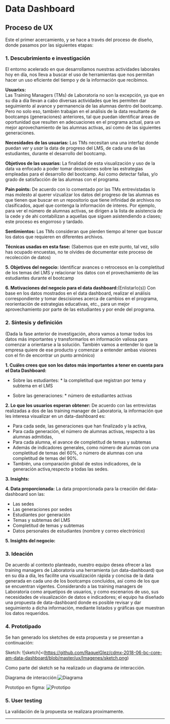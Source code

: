 # **Data Dashboard**

## **Proceso de UX**

Este el primer acercamiento, y se hace a través del proceso de diseño, donde pasamos por las siguientes etapas:

### **1. Descubrimiento e investigación**
El entorno acelerado en que desarrollamos nuestras actividades laborales hoy en día, nos lleva a buscar el uso de herramientas que nos permitan hacer un uso eficiente del tiempo y de la información que recibimos.


__Usuarixs:__  
Las Training Managers (TMs) de Laboratoria no son la excepción, ya que en su día a día llevan a cabo diversas actividades que les permiten dar seguimiento al avance y permanencia de las alumnas dentro del bootcamp. Pero no solo eso, también trabajan en el análisis de la data resultante de bootcamps (generaciones) anteriores, tal que puedan identificar áreas de oportunidad que resulten en adecuaciones en el programa actual, para un mejor aprovechamiento de las alumnas activas, así como de las siguientes generaciones.

__Necesidades de las usuarias:__
Las TMs necesitan una una interfaz donde puedan _ver_ y _usar_ la data de progreso del LMS, de cada una de las estudiantes, durante el desarrollo del bootcamp.

__Objetivos de las usuarias:__
 La finalidad de esta visualización y uso de la data va enfocado a poder tomar descisiones sobre las estrategias empleadas para el desarrollo del bootcamp. Así como detectar fallas, y/o grado de satisfacción de las alumnas con el programa.


__Pain points:__
De acuerdo con lo comentado por las TMs entrevistadas lo mas molesto al querer vizualizar los datos del progreso de las alumnas es que tienen que buscar en un repositorio que tiene infinidad de archivos no clasificados, aquel que contenga la información de interes. Por ejemplo, para ver el número de alumnas activas, se dirigen a la lista de asistencia de la cede y de ahi contabilizan a aquellas que siguen asistendiendo a clases; este proceso es engorroso y tardado.


__Sentimientos:__
Las TMs consideran que pierden tiempo al tener que buscar los datos que requieren en diferentes archivos.


__Técnicas usadas en esta fase:__ (Sabemos que en este punto, tal vez, sólo has ocupado encuestas, no te olvides de documentar este proceso de recolección de datos)

__5. Objetivos del negocio:__
Identificar avances o retrocesos en la completitud de los temas del LMS y relacionar los datos con el provechamiento de las estudiantes durante el bootcamp


__6. Motivaciones del negocio para el data dashboard:__(Enlistarlo(s))
Con base en los datos mostrados en el data dashboard, realizar el análisis correspondiente y tomar descisiones acerca de cambios en el programa, reorientación de estrategias educativas, etc., para un mejor aprovechamiento por parte de las estudiantes y por ende del programa.

### **2. Síntesis y definición**
(Dada la fase anterior de investigación, ahora vamos a tomar todos los datos más importantes y transformarlos en información valiosa para comenzar a orientarse a la solución. También vamos a entender lo que la empresa quiere de ese producto y comenzar a entender ambas visiones con el fin de encontrar un punto armónico)

__1. Cuáles crees que son los datos más importantes a tener en cuenta para el Data Dashboard:__

   - Sobre las estudiantes:
    * la completitud que registran por tema y subtema en el LMS

   - Sobre las generaciones:
    * número de estudiantes activas



__2. Lo que los usuarios esperan obtener:__
De acuerdo con las entrevistas realizadas a dos de las training manager de Laboratoria, la información que les interesa visualizar en un data-dashboard es:
  - Para cada sede, las generaciones que han finalizado y la activa,
  - Para cada generación, el número de alumnas activas, respecto a las alumnas admitidas,
  - Para cada alumna, el avance de completitud de temas y subtemas
  - Además de indicadores generales, como número de alumnas con una completitud de temas del 60%, o número de alumnas con una completitud de temas del 90%.
  - También, una comparación global de estos indicadores, de la generación activa,respecto a todas las sedes.

__3. Insights:__

__4. Data proporcionada:__
La data proporcionada para la creación del data-dashboard son las:
  - Las sedes
  - Las generaciones por sedes
  - Estudiantes por generación
  - Temas y subtemas del LMS
  - Completitud de temas y subtemas
  - Datos personales de estudiantes (nombre y correo electrónico)


__5. Insights del negocio:__

### **3. Ideación**
De acuerdo al contexto planteado, nuestro equipo desea ofrecer a las training managers de Laboratoria una herramienta (un data-dashboard) que en su día a día, les facilite una visualización rápida y concisa de la data generada en cada uno de los bootcamps concluidos, así como de los que se encuentran vigentes.
Considerando a las training managers de Laboratoria como arquetipos de usuarios, y como escenarios de uso, sus necesidades de visualización de datos e indicadores; el equipo ha diseñado una propuesta de data-dashboard donde es posible revisar y dar seguimiento a dicha información, mediante listados y gráficas que muestran los datos requeridos.


### **4. Prototipado**
Se han generado los sketches de esta propuesta y se presentan a continuación:

Sketch: ![sketch]<(https://github.com/RaquelGlez/cdmx-2018-06-bc-core-am-data-dashboard/blob/master/ux/Imagenes/sketch.png)

Como parte del sketch se ha realizado un diagrama de interacción.

Diagrama de interacción:![Diagrama](https://raw.githubusercontent.com/RaquelGlez/cdmx-2018-06-bc-core-am-data-dashboard/master/ux/Imagenes/flujo-de-int.png)

Prototipo en figma: ![Prototipo](https://raw.githubusercontent.com/RaquelGlez/cdmx-2018-06-bc-core-am-data-dashboard/master/ux/Imagenes/maquetado.png)

### **5. User testing**
La validación de la propuesta se realizara proximamente.

****
